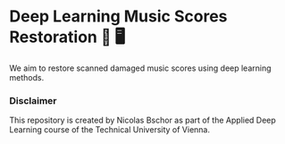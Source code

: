# Deep Learning Music Scores Restoration 🎼 🖥️

We aim to restore scanned damaged music scores using deep learning methods. 

### Disclaimer
This repository is created by Nicolas Bschor as part of 
the Applied Deep Learning course of the Technical University of Vienna.